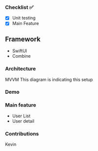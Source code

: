### Checklist ✅
- [X] Unit testing 
- [X] Main Feature
## Framework
- SwiftUI 
- Combine 

### Architecture 
MVVM
This diagram is indicating this setup

### Demo 

### Main feature 
-   User List 
-   User detail 

### Contributions
Kevin 
